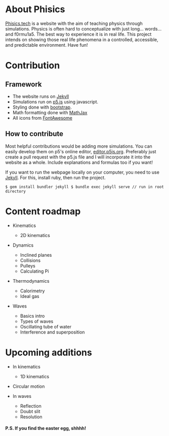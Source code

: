 # About Phisics

[Phisics.tech](https://phisics.tech) is a website with the aim of teaching physics through simulations. Physics is often hard to conceptualize with just long... words... and f0rmu1a5. The best way to experience it is in real life. This project intends on showing those real life phenomena in a controlled, accessible, and predictable environment. Have fun!

# Contribution
## Framework
* The website runs on [Jekyll](https://jekyllrb.com/)
* Simulations run on [p5.js](https://p5js.org/) using javascript.
* Styling done with [bootstrap](https://getbootstrap.com/docs/5.0/getting-started/introduction/).
* Math formatting done with [MathJax](https://www.mathjax.org/#gettingstarted)
* All icons from [FontAwesome](https://fontawesome.com/)

## How to contribute

Most helpful contributions would be adding more simulations. You can easily develop them on p5's online editor, [editor.p5js.org](https://editor.p5js.org/). Preferably just create a pull request with the p5.js file and I will incorporate it into the website as a whole. Include explanations and formulas too if you want!

If you want to run the webpage locally on your computer, you need to use [Jekyll](https://jekyllrb.com/). For this, install ruby, then run the project.

`
$ gem install bundler jekyll
$ bundle exec jekyll serve // run in root directory
`

# Content roadmap

* Kinematics
  * 2D kinematics

* Dynamics
  * Inclined planes
  * Collisions
  * Pulleys
  * Calculating Pi

* Thermodynamics
  * Calorimetry
  * Ideal gas

* Waves
  * Basics intro
  * Types of waves
  * Oscillating tube of water
  * Interference and superposition

# Upcoming additions

* In kinematics
  * 1D kinematics

* Circular motion

* In waves

  * Reflection
  * Doubt slit
  * Resolution

#### P.S. If you find the easter egg, shhhh!
